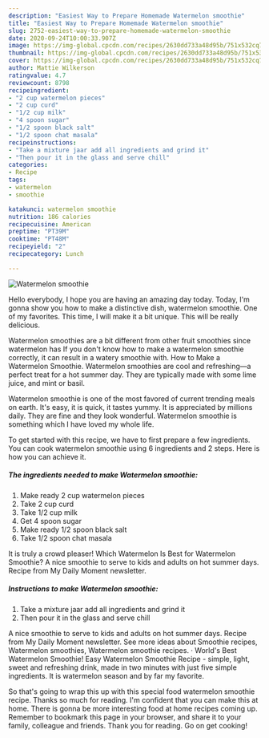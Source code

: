 ```yaml
---
description: "Easiest Way to Prepare Homemade Watermelon smoothie"
title: "Easiest Way to Prepare Homemade Watermelon smoothie"
slug: 2752-easiest-way-to-prepare-homemade-watermelon-smoothie
date: 2020-09-24T10:00:33.907Z
image: https://img-global.cpcdn.com/recipes/2630dd733a48d95b/751x532cq70/watermelon-smoothie-recipe-main-photo.jpg
thumbnail: https://img-global.cpcdn.com/recipes/2630dd733a48d95b/751x532cq70/watermelon-smoothie-recipe-main-photo.jpg
cover: https://img-global.cpcdn.com/recipes/2630dd733a48d95b/751x532cq70/watermelon-smoothie-recipe-main-photo.jpg
author: Mattie Wilkerson
ratingvalue: 4.7
reviewcount: 8798
recipeingredient:
- "2 cup watermelon pieces"
- "2 cup curd"
- "1/2 cup milk"
- "4 spoon sugar"
- "1/2 spoon black salt"
- "1/2 spoon chat masala"
recipeinstructions:
- "Take a mixture jaar add all ingredients and grind it"
- "Then pour it in the glass and serve chill"
categories:
- Recipe
tags:
- watermelon
- smoothie

katakunci: watermelon smoothie 
nutrition: 186 calories
recipecuisine: American
preptime: "PT39M"
cooktime: "PT48M"
recipeyield: "2"
recipecategory: Lunch

---
```



![Watermelon smoothie](https://img-global.cpcdn.com/recipes/2630dd733a48d95b/751x532cq70/watermelon-smoothie-recipe-main-photo.jpg)

Hello everybody, I hope you are having an amazing day today. Today, I'm gonna show you how to make a distinctive dish, watermelon smoothie. One of my favorites. This time, I will make it a bit unique. This will be really delicious.

Watermelon smoothies are a bit different from other fruit smoothies since watermelon has If you don&#39;t know how to make a watermelon smoothie correctly, it can result in a watery smoothie with. How to Make a Watermelon Smoothie. Watermelon smoothies are cool and refreshing—a perfect treat for a hot summer day. They are typically made with some lime juice, and mint or basil.

Watermelon smoothie is one of the most favored of current trending meals on earth. It's easy, it is quick, it tastes yummy. It is appreciated by millions daily. They are fine and they look wonderful. Watermelon smoothie is something which I have loved my whole life.


To get started with this recipe, we have to first prepare a few ingredients. You can cook watermelon smoothie using 6 ingredients and 2 steps. Here is how you can achieve it.

<!--inarticleads1-->

##### The ingredients needed to make Watermelon smoothie:

1. Make ready 2 cup watermelon pieces
1. Take 2 cup curd
1. Take 1/2 cup milk
1. Get 4 spoon sugar
1. Make ready 1/2 spoon black salt
1. Take 1/2 spoon chat masala


It is truly a crowd pleaser! Which Watermelon Is Best for Watermelon Smoothie? A nice smoothie to serve to kids and adults on hot summer days. Recipe from My Daily Moment newsletter. 

<!--inarticleads2-->

##### Instructions to make Watermelon smoothie:

1. Take a mixture jaar add all ingredients and grind it
1. Then pour it in the glass and serve chill


A nice smoothie to serve to kids and adults on hot summer days. Recipe from My Daily Moment newsletter. See more ideas about Smoothie recipes, Watermelon smoothies, Watermelon smoothie recipes. · World&#39;s Best Watermelon Smoothie! Easy Watermelon Smoothie Recipe - simple, light, sweet and refreshing drink, made in two minutes with just five simple ingredients. It is watermelon season and by far my favorite. 

So that's going to wrap this up with this special food watermelon smoothie recipe. Thanks so much for reading. I'm confident that you can make this at home. There is gonna be more interesting food at home recipes coming up. Remember to bookmark this page in your browser, and share it to your family, colleague and friends. Thank you for reading. Go on get cooking!
